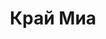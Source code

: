 --- 
title: "Край Миа" 
site: "http://www.ancrimea.com" 
town: "Симферополь" 
tel: ["+7978 744 13 50, 063 838 59 79"] 
address: "Россия, Республика Крым, г.Симферополь, ул. Самокиша, 18, оф. 204" 
mail: "elena_ancrimea@mail.ru" 
--- 